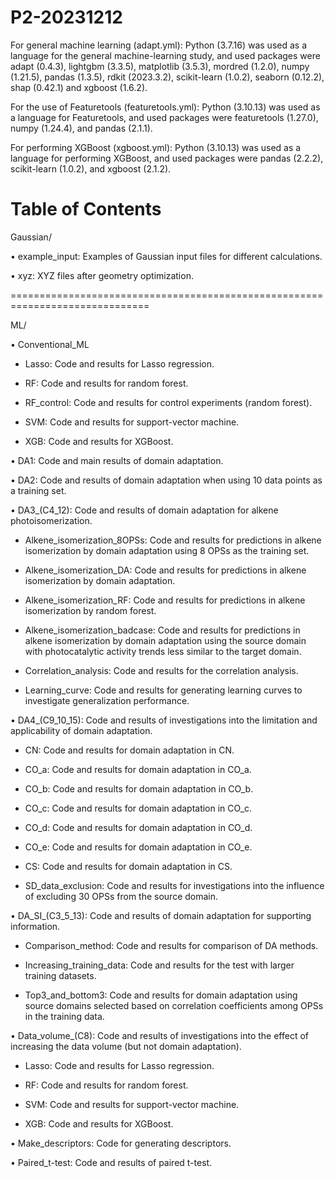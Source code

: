 # P2-20231212
For general machine learning (adapt.yml):
Python (3.7.16) was used as a language for the general machine-learning study, and used packages were adapt (0.4.3), lightgbm (3.3.5), matplotlib (3.5.3), mordred (1.2.0), numpy (1.21.5), pandas (1.3.5), rdkit (2023.3.2), scikit-learn (1.0.2), seaborn (0.12.2), shap (0.42.1) and xgboost (1.6.2).

For the use of Featuretools (featuretools.yml):
Python (3.10.13) was used as a language for Featuretools, and used packages were featuretools (1.27.0), numpy (1.24.4), and pandas (2.1.1).

For performing XGBoost (xgboost.yml):
Python (3.10.13) was used as a language for performing XGBoost, and used packages were pandas (2.2.2), scikit-learn (1.0.2), and xgboost (2.1.2).

# Table of Contents

Gaussian/

  • example_input: Examples of Gaussian input files for different calculations.

  • xyz: XYZ files after geometry optimization.

==============================================================================
  
ML/

  • Conventional_ML

  - Lasso: Code and results for Lasso regression.
    
  - RF: Code and results for random forest.
    
  - RF_control: Code and results for control experiments (random forest).
      
  - SVM: Code and results for support-vector machine.
    
  - XGB: Code and results for XGBoost.
  
  • DA1: Code and main results of domain adaptation.
  
  • DA2: Code and results of domain adaptation when using 10 data points as a training set.
  
  • DA3_(C4_12): Code and results of domain adaptation for alkene photoisomerization.

  - Alkene_isomerization_8OPSs: Code and results for predictions in alkene isomerization by domain adaptation using 8 OPSs as the training set.
    
  - Alkene_isomerization_DA: Code and results for predictions in alkene isomerization by domain adaptation.
      
  - Alkene_isomerization_RF: Code and results for predictions in alkene isomerization by random forest.
    
  - Alkene_isomerization_badcase: Code and results for predictions in alkene isomerization by domain adaptation using the source domain with photocatalytic activity trends less similar to the target domain.

  - Correlation_analysis: Code and results for the correlation analysis.
    
  - Learning_curve: Code and results for generating learning curves to investigate generalization performance.
  
  • DA4_(C9_10_15): Code and results of investigations into the limitation and applicability of domain adaptation.
  
  - CN: Code and results for domain adaptation in CN.
    
  - CO_a: Code and results for domain adaptation in CO_a.
      
  - CO_b: Code and results for domain adaptation in CO_b.
    
  - CO_c: Code and results for domain adaptation in CO_c.

  - CO_d: Code and results for domain adaptation in CO_d.
    
  - CO_e: Code and results for domain adaptation in CO_e.
      
  - CS: Code and results for domain adaptation in CS.
    
  - SD_data_exclusion: Code and results for investigations into the influence of excluding 30 OPSs from the source domain.
  
  • DA_SI_(C3_5_13): Code and results of domain adaptation for supporting information.
  
  - Comparison_method: Code and results for comparison of DA methods.
    
  - Increasing_training_data: Code and results for the test with larger training datasets.
      
  - Top3_and_bottom3: Code and results for domain adaptation using source domains selected based on correlation coefficients among OPSs in the training data.

  • Data_volume_(C8): Code and results of investigations into the effect of increasing the data volume (but not domain adaptation).
  
  - Lasso: Code and results for Lasso regression.
    
  - RF: Code and results for random forest.
      
  - SVM: Code and results for support-vector machine.
    
  - XGB: Code and results for XGBoost.
  
  • Make_descriptors: Code for generating descriptors.

  • Paired_t-test: Code and results of paired t-test.
